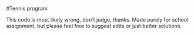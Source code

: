 #Tennis program

This code is most likely wrong, don't judge, thanks. Made purely for school assignment, but please feel free to suggest edits or just better solutions.
